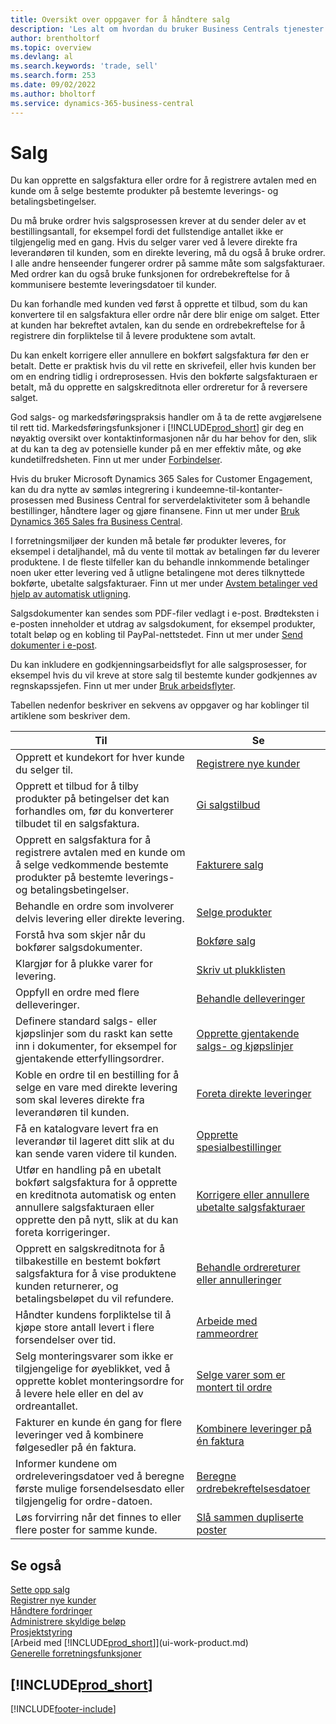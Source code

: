 ```yaml
---
title: Oversikt over oppgaver for å håndtere salg
description: 'Les alt om hvordan du bruker Business Centrals tjenester til å administrere kunders salgsaktiviteter med kunder med salgsfakturaer, ordrer, tilbud og mer.'
author: brentholtorf
ms.topic: overview
ms.devlang: al
ms.search.keywords: 'trade, sell'
ms.search.form: 253
ms.date: 09/02/2022
ms.author: bholtorf
ms.service: dynamics-365-business-central
---
```

# Salg

Du kan opprette en salgsfaktura eller ordre for å registrere avtalen med en kunde om å selge bestemte produkter på bestemte leverings- og betalingsbetingelser.

Du må bruke ordrer hvis salgsprosessen krever at du sender deler av et bestillingsantall, for eksempel fordi det fullstendige antallet ikke er tilgjengelig med en gang. Hvis du selger varer ved å levere direkte fra leverandøren til kunden, som en direkte levering, må du også å bruke ordrer. I alle andre henseender fungerer ordrer på samme måte som salgsfakturaer. Med ordrer kan du også bruke funksjonen for ordrebekreftelse for å kommunisere bestemte leveringsdatoer til kunder.  

Du kan forhandle med kunden ved først å opprette et tilbud, som du kan konvertere til en salgsfaktura eller ordre når dere blir enige om salget. Etter at kunden har bekreftet avtalen, kan du sende en ordrebekreftelse for å registrere din forpliktelse til å levere produktene som avtalt.

Du kan enkelt korrigere eller annullere en bokført salgsfaktura før den er betalt. Dette er praktisk hvis du vil rette en skrivefeil, eller hvis kunden ber om en endring tidlig i ordreprosessen. Hvis den bokførte salgsfakturaen er betalt, må du opprette en salgskreditnota eller ordreretur for å reversere salget.

God salgs- og markedsføringspraksis handler om å ta de rette avgjørelsene til rett tid. Markedsføringsfunksjoner i [!INCLUDE[prod_short](includes/prod_short.md)] gir deg en nøyaktig oversikt over kontaktinformasjonen når du har behov for den, slik at du kan ta deg av potensielle kunder på en mer effektiv måte, og øke kundetilfredsheten. Finn ut mer under [Forbindelser](marketing-relationship-management.md).

Hvis du bruker Microsoft Dynamics 365 Sales for Customer Engagement, kan du dra nytte av sømløs integrering i kundeemne-til-kontanter-prosessen med Business Central for serverdelaktiviteter som å behandle bestillinger, håndtere lager og gjøre finansene. Finn ut mer under [Bruk Dynamics 365 Sales fra Business Central](marketing-integrate-dynamicscrm.md).

I forretningsmiljøer der kunden må betale før produkter leveres, for eksempel i detaljhandel, må du vente til mottak av betalingen før du leverer produktene. I de fleste tilfeller kan du behandle innkommende betalinger noen uker etter levering ved å utligne betalingene mot deres tilknyttede bokførte, ubetalte salgsfakturaer. Finn ut mer under [Avstem betalinger ved hjelp av automatisk utligning](receivables-how-reconcile-payments-auto-application.md).

Salgsdokumenter kan sendes som PDF-filer vedlagt i e-post. Brødteksten i e-posten inneholder et utdrag av salgsdokument, for eksempel produkter, totalt beløp og en kobling til PayPal-nettstedet. Finn ut mer under [Send dokumenter i e-post](ui-how-send-documents-email.md).

Du kan inkludere en godkjenningsarbeidsflyt for alle salgsprosesser, for eksempel hvis du vil kreve at store salg til bestemte kunder godkjennes av regnskapssjefen. Finn ut mer under [Bruk arbeidsflyter](across-use-workflows.md).

Tabellen nedenfor beskriver en sekvens av oppgaver og har koblinger til artiklene som beskriver dem.

| Til | Se |
| --- | --- |
|Opprett et kundekort for hver kunde du selger til.|[Registrere nye kunder](sales-how-register-new-customers.md)|
| Opprett et tilbud for å tilby produkter på betingelser det kan forhandles om, før du konverterer tilbudet til en salgsfaktura. |[Gi salgstilbud](sales-how-make-offers.md) |
| Opprett en salgsfaktura for å registrere avtalen med en kunde om å selge vedkommende bestemte produkter på bestemte leverings- og betalingsbetingelser. |[Fakturere salg](sales-how-invoice-sales.md) |
| Behandle en ordre som involverer delvis levering eller direkte levering. |[Selge produkter](sales-how-sell-products.md) |
|Forstå hva som skjer når du bokfører salgsdokumenter.|[Bokføre salg](ui-post-sales.md)|
|Klargjør for å plukke varer for levering.|[Skriv ut plukklisten](sales-how-print-picking-list.md)|
| Oppfyll en ordre med flere delleveringer. | [Behandle delleveringer](sales-how-send-partial-shipments.md) |
|Definere standard salgs- eller kjøpslinjer som du raskt kan sette inn i dokumenter, for eksempel for gjentakende etterfyllingsordrer.|[Opprette gjentakende salgs- og kjøpslinjer](sales-how-work-standard-lines.md)|  
| Koble en ordre til en bestilling for å selge en vare med direkte levering som skal leveres direkte fra leverandøren til kunden. |[Foreta direkte leveringer](sales-how-drop-shipment.md) |
|Få en katalogvare levert fra en leverandør til lageret ditt slik at du kan sende varen videre til kunden.|[Opprette spesialbestillinger](sales-how-to-create-special-orders.md)|
| Utfør en handling på en ubetalt bokført salgsfaktura for å opprette en kreditnota automatisk og enten annullere salgsfakturaen eller opprette den på nytt, slik at du kan foreta korrigeringer. |[Korrigere eller annullere ubetalte salgsfakturaer](sales-how-correct-cancel-sales-invoice.md) |
| Opprett en salgskreditnota for å tilbakestille en bestemt bokført salgsfaktura for å vise produktene kunden returnerer, og betalingsbeløpet du vil refundere. |[Behandle ordrereturer eller annulleringer](sales-how-process-sales-returns-cancellations.md) |
|Håndter kundens forpliktelse til å kjøpe store antall levert i flere forsendelser over tid.|[Arbeide med rammeordrer](sales-how-to-create-blanket-sales-orders.md)|
|Selg monteringsvarer som ikke er tilgjengelige for øyeblikket, ved å opprette koblet monteringsordre for å levere hele eller en del av ordreantallet.|[Selge varer som er montert til ordre](assembly-how-to-sell-items-assembled-to-order.md)|
|Fakturer en kunde én gang for flere leveringer ved å kombinere følgesedler på én faktura.|[Kombinere leveringer på én faktura](sales-how-to-combine-shipments-on-a-single-invoice.md)|
|Informer kundene om ordreleveringsdatoer ved å beregne første mulige forsendelsesdato eller tilgjengelig for ordre-datoen.|[Beregne ordrebekreftelsesdatoer](sales-how-to-calculate-order-promising-dates.md)|
|Løs forvirring når det finnes to eller flere poster for samme kunde.|[Slå sammen dupliserte poster](sales-how-merge-duplicate-records.md)|

## Se også

[Sette opp salg](sales-setup-sales.md)  
[Registrer nye kunder](sales-how-register-new-customers.md)  
[Håndtere fordringer](receivables-manage-receivables.md)  
[Administrere skyldige beløp](payables-manage-payables.md)  
[Prosjektstyring](projects-manage-projects.md)  
[Arbeid med [!INCLUDE[prod_short](includes/prod_short.md)]](ui-work-product.md)  
[Generelle forretningsfunksjoner](ui-across-business-areas.md)

## [!INCLUDE[prod_short](includes/free_trial_md.md)]  

[!INCLUDE[footer-include](includes/footer-banner.md)]
